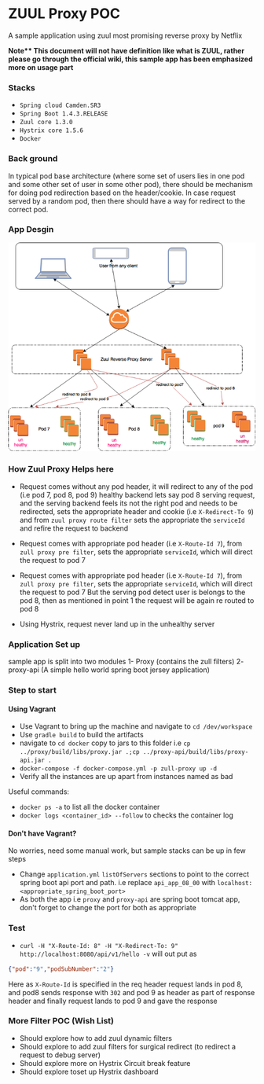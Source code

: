 ZUUL Proxy POC
================
A sample application using zuul most promising reverse proxy by Netflix

<b>Note** This document will not have definition like what is ZUUL, rather please go through the official wiki, this sample app has been emphasized more on usage part</b>

### Stacks

- `Spring cloud Camden.SR3`
- `Spring Boot 1.4.3.RELEASE`
- `Zuul core 1.3.0`
- `Hystrix core 1.5.6`
- `Docker`

### Back ground

 In typical pod base architecture (where some set of users lies in one pod and some other set of user in some other pod), there should be mechanism
 for doing pod redirection based on the header/cookie.
 In case request served by a random pod, then there should have a way for redirect to the correct pod.


### App Desgin

![alt tag](https://github.com/jayarampradhan/images/blob/master/zuul_proxy_poc_01.png?raw=true)


### How Zuul Proxy Helps here

- Request comes without any pod header, it will redirect to any of the pod (i.e pod 7, pod 8, pod 9) healthy backend lets say pod 8 serving request,
  and the serving backend feels its not the right pod and needs to be redirected, sets the appropriate header and cookie (i.e `X-Redirect-To 9`)
  and from `zuul proxy route filter` sets the appropriate the `serviceId` and refire the request to backend

- Request comes with appropriate pod header (i.e `X-Route-Id 7`), from `zull proxy pre filter`, sets the appropriate `serviceId`, which will direct the request to pod 7

- Request comes with appropriate pod header (i.e `X-Route-Id 7`), from `zull proxy pre filter`, sets the appropriate `serviceId`, which will direct the request to pod 7
  But the serving pod detect user is belongs to the pod 8, then as mentioned in point 1 the request will be again re routed to pod 8

- Using Hystrix, request never land up in the unhealthy server


### Application Set up

sample app is split into two modules
1- Proxy (contains the zull filters)
2- proxy-api (A simple hello world spring boot jersey application)

### Step to start

#### Using Vagrant

- Use Vagrant to bring up the machine and navigate to `cd /dev/workspace`
- Use `gradle build` to build the artifacts
- navigate to `cd docker` copy to jars to this folder i.e `cp ../proxy/build/libs/proxy.jar .;cp ../proxy-api/build/libs/proxy-api.jar .`
- `docker-compose -f docker-compose.yml -p zull-proxy up -d`
- Verify all the instances are up apart from instances named as bad

Useful commands:
- `docker ps -a` to list all the docker container
- `docker logs <container_id> --follow` to checks the container log

#### Don't have Vagrant?

No worries, need some manual work, but sample stacks can be up in few steps

- Change `application.yml` `listOfServers` sections to point to the correct spring boot api port and path. i.e replace `api_app_08_00` with `localhost:<appropriate_spring_boot_port>`
- As both the app i.e `proxy` and `proxy-api` are spring boot tomcat app, don't forget to change the port for both as appropriate



### Test

- `curl -H "X-Route-Id: 8" -H "X-Redirect-To: 9" http://localhost:8080/api/v1/hello -v` will out put as
```json
{"pod":"9","podSubNumber":"2"}
```
Here as `X-Route-Id` is specified in the req header request lands in pod 8, and pod8 sends response with `302` and pod 9 as header as part of response header
and finally request lands to pod 9 and gave the response


### More Filter POC (Wish List)

- Should explore how to add zuul dynamic filters
- Should explore to add zuul filters for surgical redirect (to redirect a request to debug server)
- Should explore more on Hystrix Circuit break feature
- Should explore toset up Hystrix dashboard





